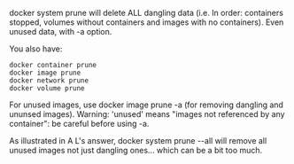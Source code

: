 docker system prune will delete ALL dangling data (i.e. In order: containers stopped, volumes without containers and images with no containers). Even unused data, with -a option.

You also have:

    docker container prune
    docker image prune
    docker network prune
    docker volume prune

For unused images, use docker image prune -a (for removing dangling and ununsed images).
Warning: 'unused' means "images not referenced by any container": be careful before using -a.

As illustrated in A L's answer, docker system prune --all will remove all unused images not just dangling ones... which can be a bit too much.
